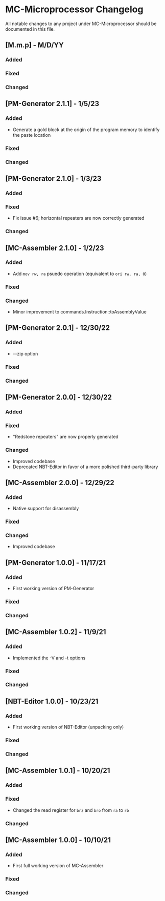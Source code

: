 # MC-Microprocessor Changelog
All notable changes to any project under MC-Microprocessor should be documented in this file.

## [M.m.p] - M/D/YY
### Added
### Fixed
### Changed

## [PM-Generator 2.1.1] - 1/5/23
### Added
* Generate a gold block at the origin of the program memory to identify the paste location
### Fixed
### Changed

## [PM-Generator 2.1.0] - 1/3/23
### Added
### Fixed
* Fix issue #6; horizontal repeaters are now correctly generated
### Changed

## [MC-Assembler 2.1.0] - 1/2/23
### Added
* Add `mov rw, ra` psuedo operation (equivalent to `ori rw, ra, 0`)
### Fixed
### Changed
* Minor improvement to commands.Instruction::toAssemblyValue

## [PM-Generator 2.0.1] - 12/30/22
### Added
* --zip option
### Fixed
### Changed

## [PM-Generator 2.0.0] - 12/30/22
### Added
### Fixed
* "Redstone repeaters" are now properly generated
### Changed
* Improved codebase
* Deprecated NBT-Editor in favor of a more polished third-party library

## [MC-Assembler 2.0.0] - 12/29/22
### Added
* Native support for disassembly
### Fixed
### Changed
* Improved codebase

## [PM-Generator 1.0.0] - 11/17/21
### Added
* First working version of PM-Generator
### Fixed
### Changed

## [MC-Assembler 1.0.2] - 11/9/21
### Added
* Implemented the -V and -t options
### Fixed
### Changed

## [NBT-Editor 1.0.0] - 10/23/21
### Added
* First working version of NBT-Editor (unpacking only)
### Fixed
### Changed

## [MC-Assembler 1.0.1] - 10/20/21
### Added
### Fixed
* Changed the read register for `brz` and `bro` from `ra` to `rb`
### Changed

## [MC-Assembler 1.0.0] - 10/10/21
### Added
* First full working version of MC-Assembler
### Fixed
### Changed
